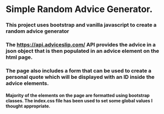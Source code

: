 # Simple Random Advice Generator.

### This project uses bootstrap and vanilla javascript to create a random advice generator

### The https://api.adviceslip.com/ API provides the advice in a json object that is then populated in an advice element on the html page.

### The page also includes a form that can be used to create a personal quote which will be displayed with an ID inside the advice elements.

#### Majority of the elements on the page are formatted using bootstrap classes. The index.css file has been used to set some global values I thought appropriate.
